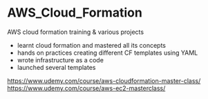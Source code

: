 # AWS_Cloud_Formation
AWS cloud formation training &amp; various projects

* learnt cloud formation and mastered all its concepts
* hands on practices creating different CF templates using YAML
* wrote infrastructure as a code
* launched several templates

https://www.udemy.com/course/aws-cloudformation-master-class/
https://www.udemy.com/course/aws-ec2-masterclass/
